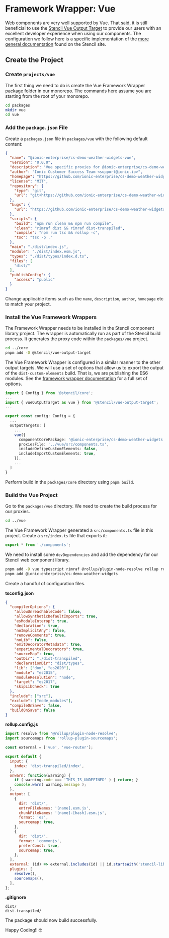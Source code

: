 # Framework Wrapper: Vue

Web components are very well supported by Vue. That said, it is still beneficial to use the [Stencil Vue Output Target](https://www.npmjs.com/package/@stencil/vue-output-target) to provide our users with an excellent developer experience when using our components. The configuration we follow here is a specific implementation of the [more general documentation](https://stenciljs.com/docs/vue) found on the Stencil site.

## Create the Project

### Create `projects/vue`

The first thing we need to do is create the Vue Framework Wrapper package folder in our monorepo. The commands here assume you are starting from the root of your monorepo.

```bash
cd packages
mkdir vue
cd vue
```

### Add the `package.json` File

Create a `packages.json` file in `packages/vue` with the following default content:

```json
{
  "name": "@ionic-enterprise/cs-demo-weather-widgets-vue",
  "version": "0.0.0",
  "description": "Vue specific proxies for @ionic-enterprise/cs-demo-weather-widgets",
  "author": "Ionic Customer Success Team <support@ionic.io>",
  "homepage": "https://github.com/ionic-enterprise/cs-demo-weather-widgets",
  "license": "MIT",
  "repository": {
    "type": "git",
    "url": "git+https://github.com/ionic-enterprise/cs-demo-weather-widgets.git"
  },
  "bugs": {
    "url": "https://github.com/ionic-enterprise/cs-demo-weather-widgets/issues"
  },
  "scripts": {
    "build": "npm run clean && npm run compile",
    "clean": "rimraf dist && rimraf dist-transpiled",
    "compile": "npm run tsc && rollup -c",
    "tsc": "tsc -p ."
  },
  "main": "./dist/index.js",
  "module": "./dist/index.esm.js",
  "types": "./dist/types/index.d.ts",
  "files": [
    "dist/"
  ],
  "publishConfig": {
    "access": "public"
  }
}
```

Change applicable items such as the `name`, `description`, `author`, `homepage` etc to match your project.

### Install the Vue Framework Wrappers

The Framework Wrapper needs to be installed in the Stencil component library project. The wrapper is automatically run as part of the Stencil build process. It generates the proxy code within the `packages/vue` project.

```bash
cd ../core
pnpm add -D @stencil/vue-output-target
```

The Vue Framework Wrapper is configured in a similar manner to the other output targets. We will use a set of options that allow us to export the output of the `dist-custom-elements` build. That is, we are publishing the ES6 modules. See the [framework wrapper documentation](https://github.com/ionic-team/stencil-ds-output-targets/blob/main/packages/vue-output-target/README.md) for a full set of options.

```typescript
import { Config } from '@stencil/core';
...
import { vueOutputTarget as vue } from '@stencil/vue-output-target';
...

export const config: Config = {
  ...
  outputTargets: [
    ...
    vue({
      componentCorePackage: '@ionic-enterprise/cs-demo-weather-widgets',
      proxiesFile: '../vue/src/components.ts',
      includeDefineCustomElements: false,
      includeImportCustomElements: true,
    }),
    ...
  ]
}
```

Perform  build in the `packages/core` directory using `pnpm build`.

### Build the Vue Project

Go to the `packages/vue` directory. We need to create the build process for our proxies.

```bash
cd ../vue
```

The Vue Framework Wrapper generated a `src/components.ts` file in this project. Create a `src/index.ts` file that exports it:

```typescript
export * from './components';
```

We need to install some `devDependencies` and add the dependency for our Stencil web component library.

```bash
pnpm add -D vue typescript rimraf @rollup/plugin-node-resolve rollup rollup-plugin-sourcemaps
pnpm add @ionic-enterprise/cs-demo-weather-widgets
```

Create a handful of configuration files.

**tsconfig.json**

```json
{
  "compilerOptions": {
    "allowUnreachableCode": false,
    "allowSyntheticDefaultImports": true,
    "esModuleInterop": true,
    "declaration": true,
    "noImplicitAny": false,
    "removeComments": true,
    "noLib": false,
    "emitDecoratorMetadata": true,
    "experimentalDecorators": true,
    "sourceMap": true,
    "outDir": "./dist-transpiled",
    "declarationDir": "dist/types",
    "lib": ["dom", "es2020"],
    "module": "es2015",
    "moduleResolution": "node",
    "target": "es2017",
    "skipLibCheck": true
  },
  "include": ["src"],
  "exclude": ["node_modules"],
  "compileOnSave": false,
  "buildOnSave": false
}
```

**rollup.config.js**

```javascript
import resolve from '@rollup/plugin-node-resolve';
import sourcemaps from 'rollup-plugin-sourcemaps';

const external = ['vue', 'vue-router'];

export default {
  input: {
    index: 'dist-transpiled/index',
  },
  onwarn: function(warning) {
    if ( warning.code === 'THIS_IS_UNDEFINED' ) { return; }
    console.warn( warning.message );
  },
  output: [
    {
      dir: 'dist/',
      entryFileNames: '[name].esm.js',
      chunkFileNames: '[name]-[hash].esm.js',
      format: 'es',
      sourcemap: true,
    },
    {
      dir: 'dist/',
      format: 'commonjs',
      preferConst: true,
      sourcemap: true,
    },
  ],
  external: (id) => external.includes(id) || id.startsWith('stencil-library'),
  plugins: [
    resolve(),
    sourcemaps(),
  ],
};
```

**.gitignore**

```
dist/
dist-transpiled/
```

The package should now build successfully.

Happy Coding!! 🤓
